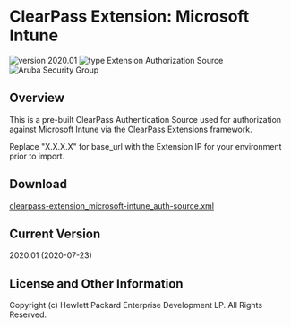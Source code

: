 
# ClearPass Extension: Microsoft Intune

![version 2020.01](https://img.shields.io/badge/Version-2018.01-brightgreen.svg "version 2018.01") ![type Extension Authorization Source](https://img.shields.io/badge/Type-Extension%20Auth%20Source-blue.svg "type Extension Auth Source") ![Aruba Security Group](https://img.shields.io/badge/Source-Aruba_Security-orange.svg "Aruba Security Group")


## Overview
This is a pre-built ClearPass Authentication Source used for authorization against Microsoft Intune via the ClearPass Extensions framework.

Replace "X.X.X.X" for base_url with the Extension IP for your environment prior to import.

## Download
[clearpass-extension_microsoft-intune_auth-source.xml](https://github.com/aruba/clearpass-exchange-snippets/raw/master/extensions/microsoft-intune/clearpass-extension_microsoft-intune_auth-source.xml)

## Current Version
2020.01 (2020-07-23)


## License and Other Information
Copyright (c) Hewlett Packard Enterprise Development LP. All Rights Reserved.

